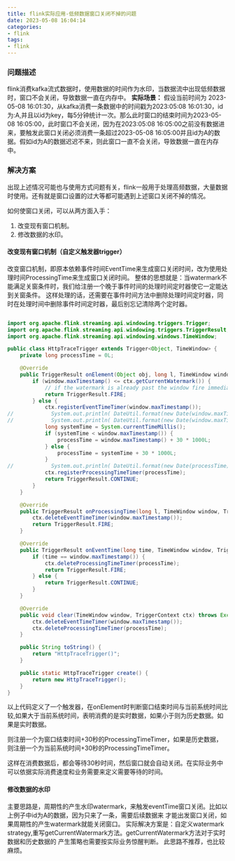 ```yaml
---
title: flink实际应用-低频数据窗口关闭不掉的问题
date: 2023-05-08 16:04:14
categories:
- flink 
tags:
- flink
---
```


### 问题描述
flink消费kafka流式数据时，使用数据的时间作为水印，当数据流中出现低频数据时，窗口不会关闭，导致数据一直在内存中。
**实际场景：**
假设当前时间为 2023-05-08 16:01:30，从kafka消费一条数据中的时间戳为2023:05:08 16:01:30，id为:A,并且以id为key，每5分钟统计一次。那么此时窗口的结束时间为2023-05-08 16:05:00，此时窗口不会关闭，因为在2023:05:08 16:05:00之前没有数据进来，要触发此窗口关闭必须消费一条超过2023-05-08 16:05:00并且id为A的数据。假如id为A的数据迟迟不来，则此窗口一直不会关闭，导致数据一直在内存中。

<!-- more -->

### 解决方案
出现上述情况可能也与使用方式问题有关，flink一般用于处理高频数据，大量数据时使用。还有就是窗口设置的过大等都可能遇到上述窗口关闭不掉的情况。

如何使窗口关闭，可以从两方面入手：
1. 改变现有窗口机制。
2. 修改数据的水印。



#### 改变现有窗口机制（自定义触发器trigger）
改变窗口机制，即原本依赖事件时间EventTime来生成窗口关闭时间，改为使用处理时间ProcessingTime来生成窗口关闭时间。
整体的思想就是：当watermark不能满足关窗条件时，我们给注册一个晚于事件时间的处理时间定时器使它一定能达到关窗条件。
这样处理的话，还需要在事件时间方法中删除处理时间定时器，同时在处理时间中删除事件时间定时器，最后别忘记清除两个定时器。

```java

import org.apache.flink.streaming.api.windowing.triggers.Trigger;
import org.apache.flink.streaming.api.windowing.triggers.TriggerResult;
import org.apache.flink.streaming.api.windowing.windows.TimeWindow;

public class HttpTraceTrigger extends Trigger<Object, TimeWindow> {
    private long processTime = 0L;

    @Override
    public TriggerResult onElement(Object obj, long l, TimeWindow window, TriggerContext ctx) throws Exception {
        if (window.maxTimestamp() <= ctx.getCurrentWatermark()) {
            // if the watermark is already past the window fire immediately
            return TriggerResult.FIRE;
        } else {
            ctx.registerEventTimeTimer(window.maxTimestamp());
//            System.out.println( DateUtil.format(new Date(window.maxTimestamp()), "yyyy-MM-dd hh:mm:ss"));
//            System.out.println( DateUtil.format(new Date(window.maxTimestamp() + 30000L), "yyyy-MM-dd hh:mm:ss"));
            long systemTime = System.currentTimeMillis();
            if (systemTime < window.maxTimestamp()) {
                processTime = window.maxTimestamp() + 30 * 1000L;
            } else {
                processTime = systemTime + 30 * 1000L;
            }
//            System.out.println( DateUtil.format(new Date(processTime), "yyyy-MM-dd hh:mm:ss"));
            ctx.registerProcessingTimeTimer(processTime);
            return TriggerResult.CONTINUE;
        }
    }

    @Override
    public TriggerResult onProcessingTime(long l, TimeWindow window, TriggerContext ctx) throws Exception {
        ctx.deleteEventTimeTimer(window.maxTimestamp());
        return TriggerResult.FIRE;
    }

    @Override
    public TriggerResult onEventTime(long time, TimeWindow window, TriggerContext ctx) throws Exception {
        if (time == window.maxTimestamp()) {
            ctx.deleteProcessingTimeTimer(processTime);
            return TriggerResult.FIRE;
        } else {
            return TriggerResult.CONTINUE;
        }
    }

    @Override
    public void clear(TimeWindow window, TriggerContext ctx) throws Exception {
        ctx.deleteEventTimeTimer(window.maxTimestamp());
        ctx.deleteProcessingTimeTimer(processTime);
    }

    public String toString() {
        return "HttpTraceTrigger()";
    }

    public static HttpTraceTrigger create() {
        return new HttpTraceTrigger();
    }
}

```
以上代码定义了一个触发器，在onElement时判断窗口结束时间与当前系统时间比较,如果大于当前系统时间，表明消费的是实时数据，如果小于则为历史数据。如果是实时数据。

则注册一个为窗口结束时间+30秒的ProcessingTimeTimer，如果是历史数据，则注册一个为当前系统时间+30秒的ProcessingTimeTimer。

这样在消费数据后，都会等待30秒时间，然后窗口就会自动关闭。在实际业务中可以依据实际消费速度和业务需要来定义需要等待的时间。


#### 修改数据的水印
主要思路是，周期性的产生水印watermark，来触发eventTime窗口关闭。比如以上例子中id为A的数据，因为只来了一条，需要后续数据来
才能出发窗口关闭，如果周期性的产生watermark就能关闭窗口。
实际解决方案是：自定义watermark strategy,重写getCurrentWatermark方法。getCurrentWatermark方法对于实时数据和历史数据的
产生策略也需要按实际业务惊醒判断。
此思路不推荐，也比较麻烦。